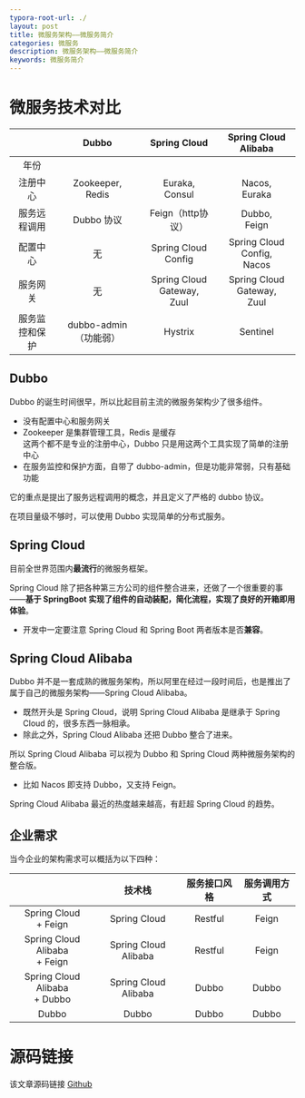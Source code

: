 ```yaml
---
typora-root-url: ./
layout: post
title: 微服务架构——微服务简介
categories: 微服务
description: 微服务架构——微服务简介
keywords: 微服务简介
---
```




# 微服务技术对比

| | Dubbo | Spring Cloud | Spring Cloud Alibaba |
| :--: | :--: | :--: | :--: |
| 年份 |  |  |  |
| 注册中心 | Zookeeper,<br>Redis | Euraka,<br>Consul| Nacos,<br>Euraka |
| 服务远程调用 | Dubbo 协议 | Feign（http协议）| Dubbo,<br>Feign |
| 配置中心 | 无 | Spring Cloud Config| Spring Cloud Config,<br>Nacos |
| 服务网关 | 无 | Spring Cloud Gateway,<br>Zuul| Spring Cloud Gateway,<br>Zuul| 
| 服务监控和保护 | dubbo-admin（功能弱） | Hystrix| Sentinel |

## Dubbo
Dubbo 的诞生时间很早，所以比起目前主流的微服务架构少了很多组件。
- 没有配置中心和服务网关
- Zookeeper 是集群管理工具，Redis 是缓存<br>
	这两个都不是专业的注册中心，Dubbo 只是用这两个工具实现了简单的注册中心
- 在服务监控和保护方面，自带了 dubbo-admin，但是功能非常弱，只有基础功能

它的重点是提出了服务远程调用的概念，并且定义了严格的 dubbo 协议。

在项目量级不够时，可以使用 Dubbo 实现简单的分布式服务。

## Spring Cloud
目前全世界范围内**最流行**的微服务框架。

Spring Cloud 除了把各种第三方公司的组件整合进来，还做了一个很重要的事——**基于 SpringBoot 实现了组件的自动装配，简化流程，实现了良好的开箱即用体验**。
- 开发中一定要注意 Spring Cloud 和 Spring Boot 两者版本是否**兼容**。


## Spring Cloud Alibaba
Dubbo 并不是一套成熟的微服务架构，所以阿里在经过一段时间后，也是推出了属于自己的微服务架构——Spring Cloud Alibaba。
- 既然开头是 Spring Cloud，说明 Spring Cloud Alibaba 是继承于 Spring Cloud 的，很多东西一脉相承。<br>
- 除此之外，Spring Cloud Alibaba 还把 Dubbo 整合了进来。

所以 Spring Cloud Alibaba 可以视为 Dubbo 和 Spring Cloud 两种微服务架构的整合版。
- 比如 Nacos 即支持 Dubbo，又支持 Feign。

Spring Cloud Alibaba 最近的热度越来越高，有赶超 Spring Cloud 的趋势。

## 企业需求
当今企业的架构需求可以概括为以下四种：

||技术栈|服务接口风格|服务调用方式|
|:--:|:--:|:--:|:--:|
|Spring Cloud<br>+ Feign |Spring Cloud | Restful | Feign |
|Spring Cloud Alibaba<br>+ Feign | Spring Cloud Alibaba | Restful | Feign |
|Spring Cloud Alibaba<br>+ Dubbo | Spring Cloud Alibaba | Dubbo | Dubbo |
| Dubbo | Dubbo | Dubbo | Dubbo |

# 源码链接
该文章源码链接 [Github](url)
